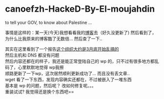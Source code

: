 # canoefzh-HackeD-By-El-moujahdin
to tell your GOV, to know about Palestine ...  

事情是这样的：某一天(今天)我想看看我的[博客](http://www.canoefzh.com)去（好久没更新了)
然后看到了，为什么比我原来的博客酷了无数倍... 
然后查了一下..    

其实在这里看到了一个报告[这个组织大约是3月底开始乱搞的](http://www.ibtimes.co.uk/air-france-cyberattack-who-moujahidin-team-why-are-they-waging-cyber-jihad-1494807)  
然后主机和 DNS 都没有问题  
然后内容还都在的样子，我还是能正常登陆自己的 wp 的，只不过有很多地方都乱码了，心里默默地觉得 wp我擦  
顺路更新了一下wp，这次居然顺利更新成功了... 而且没有丢文章..   
 wget 看了一下东西，发现内容确实还都在，不过被嵌入了一堆东西  
 基本是 wp 的问题，然后呢？ 改如何修复呢。。。  
 重装试试? 我觉得还是换个东西吧==  
